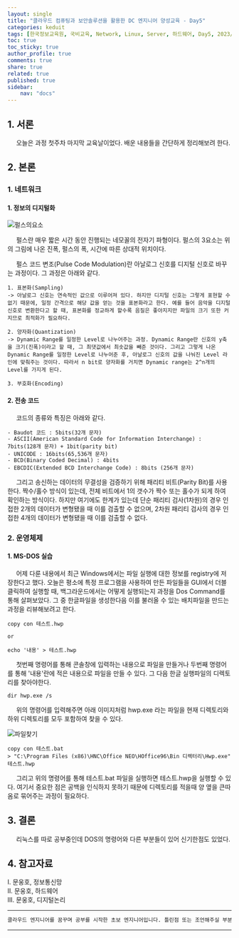 ```yaml
---
layout: single
title: "클라우드 컴퓨팅과 보안솔루션을 활용한 DC 엔지니어 양성교육 - Day5"
categories: keduit
tags: [한국정보교육원, 국비교육, Network, Linux, Server, 하드웨어, Day5, 2023/02/10]
toc: true
toc_sticky: true
author_profile: true
comments: true
share: true
related: true
published: true
sidebar: 
    nav: "docs"
---
```


## 1. 서론  

&nbsp;&nbsp;&nbsp;&nbsp; 오늘은 과정 첫주차 마지막 교육날이었다. 배운 내용들을 간단하게 정리해보려 한다.

## 2. 본론  

### 1. 네트워크   

#### 1. 정보의 디지털화

![펄스의요소](https://user-images.githubusercontent.com/124491456/217979359-ec74388e-30f7-42d9-b806-bc6d4815b04a.png)

&nbsp;&nbsp;&nbsp;&nbsp; 펄스란 매우 짧은 시간 동안 진행되는 네모꼴의 전자기 파형이다. 펄스의 3요소는 위의 그림에 나온 진폭, 펄스의 폭, 시간에 따른 상대적 위치이다.

&nbsp;&nbsp;&nbsp;&nbsp; 펄스 코드 변조(Pulse Code Modulation)란 아날로그 신호를 디지털 신호로 바꾸는 과정이다. 그 과정은 아래와 같다.

```
1. 표본화(Sampling)
-> 아날로그 신호는 연속적인 값으로 이루어져 있다. 하지만 디지털 신호는 그렇게 표현할 수 없기 때문에, 일정 간격으로 해당 값을 얻는 것을 표본화라고 한다. 예를 들어 음악을 디지털 신호로 변환한다고 할 때, 표본화를 정교하게 할수록 음질은 좋아지지만 파일의 크기 또한 커지므로 최적화가 필요하다.

2. 양자화(Quantization)
-> Dynamic Range를 일정한 Level로 나누어주는 과정. Dynamic Range란 신호의 y축을 크기(진폭)이라고 할 때, 그 최댓값에서 최솟값을 빼준 것이다. 그리고 그렇게 나온 Dynamic Range를 일정한 Level로 나누어준 후, 아날로그 신호의 값을 나눠진 Level 라인에 맞춰주는 것이다. 따라서 n bit로 양자화를 거치면 Dynamic range는 2^n개의 Level를 가지게 된다.

3. 부호화(Encoding)
```

#### 2. 전송 코드

&nbsp;&nbsp;&nbsp;&nbsp; 코드의 종류와 특징은 아래와 같다.

```
- Baudot 코드 : 5bits(32개 문자)
- ASCII(American Standard Code for Information Interchange) : 7bits(128개 문자) + 1bit(parity bit)
- UNICODE : 16bits(65,536개 문자)
- BCD(Binary Coded Decimal) : 4bits
- EBCDIC(Extended BCD Interchange Code) : 8bits (256개 문자)
```

&nbsp;&nbsp;&nbsp;&nbsp; 그리고 송신하는 데이터의 무결성을 검증하기 위해 패리티 비트(Parity Bit)를 사용한다. 짝수/홀수 방식이 있는데, 전체 비트에서 1의 갯수가 짝수 또는 홀수가 되게 하여 확인하는 방식이다. 하지만 여기에도 한계가 있는데 단순 패리티 검사(1차원)의 경우 인접한 2개의 데이터가 변형됐을 때 이를 검출할 수 없으며, 2차원 패리티 검사의 경우 인접한 4개의 데이터가 변형됐을 때 이를 검출할 수 없다.

### 2. 운영체제

#### 1. MS-DOS 실습

&nbsp;&nbsp;&nbsp;&nbsp; 어제 다룬 내용에서 최근 Windows에서는 파일 실행에 대한 정보를 registry에 저장한다고 했다. 오늘은 평소에 특정 프로그램을 사용하여 만든 파일들을 GUI에서 더블클릭하여 실행할 때, 백그라운드에서는 어떻게 실행되는지 과정을 Dos Command를 통해 살펴보았다. 그 중 한글파일을 생성한다음 이를 불러올 수 있는 배치파일을 만드는 과정을 리뷰해보려고 한다. 

```
copy con 테스트.hwp

or

echo '내용' > 테스트.hwp
```

&nbsp;&nbsp;&nbsp;&nbsp; 첫번째 명령어를 통해 콘솔창에 입력하는 내용으로 파일을 만들거나 두번째 명령어를 통해 '내용'란에 적은 내용으로 파일을 만들 수 있다. 그 다음 한글 실행파일의 디렉토리를 찾아야한다.

```
dir hwp.exe /s
```

&nbsp;&nbsp;&nbsp;&nbsp; 위의 명령어를 입력해주면 아래 이미지처럼 hwp.exe 라는 파일을 현재 디렉토리와 하위 디렉토리를 모두 포함하여 찾을 수 있다.

![파일찾기](https://user-images.githubusercontent.com/124491456/218028059-864f8f23-b3b1-447e-b388-9b638edd1a58.png)

```
copy con 테스트.bat
> "C:\Program Files (x86)\HNC\Office NEO\HOffice96\Bin 디렉터리\Hwp.exe" 테스트.hwp
```

&nbsp;&nbsp;&nbsp;&nbsp; 그리고 위의 명령어를 통해 테스트.bat 파일을 실행하면 테스트.hwp을 실행할 수 있다. 여기서 중요한 점은 공백을 인식하지 못하기 때문에 디렉토리를 적을때 양 옆을 큰따옴로 묶어주는 과정이 필요하다.

## 3. 결론  

&nbsp;&nbsp;&nbsp;&nbsp; 리눅스를 따로 공부중인데 DOS의 명령어와 다른 부분들이 있어 신기한점도 있었다.

## 4. 참고자료  

Ⅰ. 문웅호, 정보통신망   
Ⅱ. 문웅호, 하드웨어   
Ⅲ. 문웅호, 디지털논리   

---

```bash
클라우드 엔지니어를 꿈꾸며 공부를 시작한 초보 엔지니어입니다. 틀린점 또는 조언해주실 부분이 있으시면 친절하게 댓글 부탁드립니다. 방문해 주셔서 감사합니다 :)
```

---
